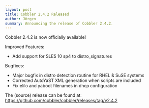 ```yaml
---
layout: post
title: Cobbler 2.4.2 Released
author: Jörgen
summary: Announcing the release of Cobbler 2.4.2.
---
```

Cobbler 2.4.2 is now officially available!

Improved Features:

* Add support for SLES 10 sp4 to distro_signatures


Bugfixes:

* Major bugfix in distro detection routine for RHEL & SuSE systems
* Corrected AutoYaST XML generation when scripts are included
* Fix elilo and yaboot filenames in dhcp configuration

The (source) release can be found at: https://github.com/cobbler/cobbler/releases/tag/v2.4.2

